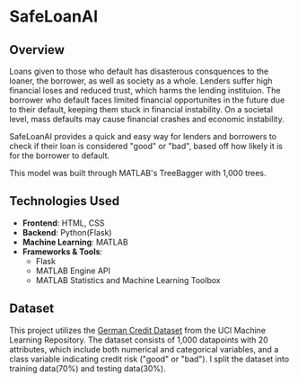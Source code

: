 # SafeLoanAI

## Overview 

Loans given to those who default has disasterous consquences to the loaner, the borrower, as well as society as a whole. Lenders suffer high financial loses and reduced trust, which harms the lending instituion. The borrower who default faces limited financial opportunites in the future due to their default, keeping them stuck in financial instability. On a societal level, mass defaults may cause financial crashes and economic instability. 

SafeLoanAI provides a quick and easy way for lenders and borrowers to check if their loan is considered "good" or "bad", based off how likely it is for the borrower to default.

This model was built through MATLAB's TreeBagger with 1,000 trees.

## Technologies Used

- **Frontend**: HTML, CSS
- **Backend**: Python(Flask)
- **Machine Learning**: MATLAB
- **Frameworks & Tools**:
  - Flask
  - MATLAB Engine API
  - MATLAB Statistics and Machine Learning Toolbox

## Dataset

This project utilizes the [German Credit Dataset](https://archive.ics.uci.edu/dataset/144/statlog+german+credit+data) from the UCI Machine Learning Repository. The dataset consists of 1,000 datapoints with 20 attributes, which include both numerical and categorical variables, and a class variable indicating credit risk ("good" or "bad"). I split the dataset into training data(70%) and testing data(30%).

